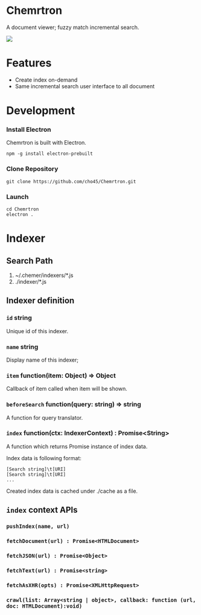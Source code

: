 Chemrtron
=========

A document viewer; fuzzy match incremental search.

<img src="https://dl.dropboxusercontent.com/u/673746/Screenshots/2015-10-13%2000.16.28.png"/>


Features
========

 * Create index on-demand
 * Same incremental search user interface to all document

Development
===========

### Install Electron

Chemrtron is built with Electron.

	npm -g install electron-prebuilt

### Clone Repository

	git clone https://github.com/cho45/Chemrtron.git


### Launch

	cd Chemrtron
	electron .


Indexer
======

## Search Path

 1. ~/.chemer/indexers/*.js
 2. ./indexer/*.js


## Indexer definition


### `id` string

Unique id of this indexer.

### `name` string

Display name of this indexer;

### `item` function(item: Object) => Object

Callback of item called when item will be shown.

### `beforeSearch` function(query: string) => string

A function for query translator.


### `index` function(ctx: IndexerContext) : Promise&lt;String&gt;

A function which returns Promise instance of index data.

Index data is following format:

	[Search string]\t[URI]
	[Search string]\t[URI]
	...

Created index data is cached under ./cache as a file.

## `index` context APIs

### `pushIndex(name, url)`

### `fetchDocument(url) : Promise<HTMLDocument>`

### `fetchJSON(url) : Promise<Object>`

### `fetchText(url) : Promise<string>`

### `fetchAsXHR(opts) : Promise<XMLHttpRequest>`

### `crawl(list: Array<string | object>, callback: function (url, doc: HTMLDocument):void)`



